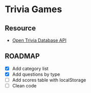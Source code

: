 # Trivia Games

## Resource

- [Open Trivia Database API](https://opentdb.com/api_config.php)

## ROADMAP

- [x] Add category list
- [x] Add questions by type
- [ ] Add scores table with localStorage
- [ ] Clean code